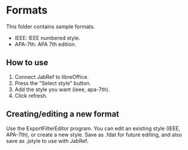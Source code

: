 # Formats

This folder contains sample formats.

- IEEE: IEEE numbered style.
- APA-7th: APA 7th edition.

## How to use

1. Connect JabRef to libreOffice.
2. Press the "Select style" button.
3. Add the style you want (ieee, apa-7th).
4. Click refresh.

## Creating/editing a new format

Use the ExportFilterEditor program. You can edit an existing style (IEEE, APA-7th), or create a new style.
Save as .fdat for future editing, and also save as .jstyle to use with JabRef.
